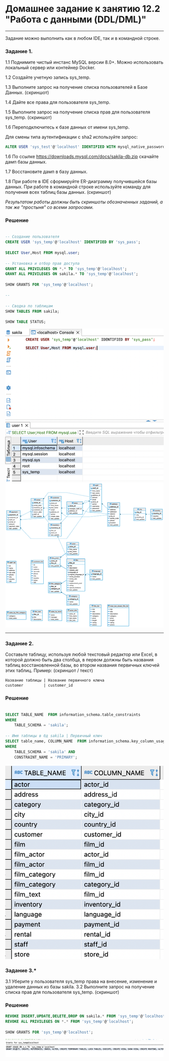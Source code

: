 # Домашнее задание к занятию 12.2 "Работа с данными (DDL/DML)"

---

Задание можно выполнить как в любом IDE, так и в командной строке.

### Задание 1.
1.1 Поднимите чистый инстанс MySQL версии 8.0+. Можно использовать локальный сервер или контейнер Docker.

1.2 Создайте учетную запись sys_temp. 

1.3 Выполните запрос на получение списка пользователей в Базе Данных. (скриншот)

1.4 Дайте все права для пользователя sys_temp. 

1.5 Выполните запрос на получение списка прав для пользователя sys_temp. (скриншот)

1.6 Переподключитесь к базе данных от имени sys_temp.

Для смены типа аутентификации с sha2 используйте запрос: 
```sql
ALTER USER 'sys_test'@'localhost' IDENTIFIED WITH mysql_native_password BY 'password';
```
1.6 По ссылке https://downloads.mysql.com/docs/sakila-db.zip скачайте дамп базы данных.

1.7 Восстановите дамп в базу данных.

1.8 При работе в IDE сформируйте ER-диаграмму получившейся базы данных. При работе в командной строке используйте команду для получения всех таблиц базы данных. (скриншот)

*Результатом работы должны быть скриншоты обозначенных заданий, а так же "простыня" со всеми запросами.*


### Решение

```sql

-- Создание пользователя
CREATE USER 'sys_temp'@'localhost' IDENTIFIED BY 'sys_pass';

SELECT User,Host FROM mysql.user;

-- Установка и отбор прав доступа
GRANT ALL PRIVILEGES ON *.* TO 'sys_temp'@'localhost';
GRANT ALL PRIVILEGES ON sakila.* TO 'sys_temp'@'localhost';

SHOW GRANTS FOR 'sys_temp'@'localhost';

-- 

-- Сводка по таблицам
SHOW TABLES FROM sakila;

SHOW TABLE STATUS;

```

![task1 screen1](https://github.com/paive-media/dz12/blob/main/12-2/dz_db_12-2_screen1.png "DDL")
![task1 screen2](https://github.com/paive-media/dz12/blob/main/12-2/sakila_erd.png "ERd")


---

### Задание 2.
Составьте таблицу, используя любой текстовый редактор или Excel, в которой должно быть два столбца, в первом должны быть названия таблиц восстановленной базы, 
во втором названия первичных ключей этих таблиц. Пример: (скриншот / текст)
```
Название таблицы | Название первичного ключа
customer         | customer_id
```

### Решение

```sql

SELECT TABLE_NAME  FROM information_schema.table_constraints 
WHERE 
	TABLE_SCHEMA = 'sakila';

-- Имя таблицы в бд sakila | Первичный ключ
SELECT table_name, COLUMN_NAME  FROM information_schema.key_column_usage 
WHERE 
	TABLE_SCHEMA = 'sakila' AND 
	CONSTRAINT_NAME = 'PRIMARY';

```

![task2 screen](https://github.com/paive-media/dz12/blob/main/12-2/dz_db_12-2_screen3.png "Tables+PKs")


### Задание 3.*
3.1 Уберите у пользователя sys_temp права на внесение, изменение и удаление данных из базы sakila.
3.2 Выполните запрос на получение списка прав для пользователя sys_temp. (скриншот)


### Решение

```sql
REVOKE INSERT,UPDATE,DELETE,DROP ON sakila.* FROM 'sys_temp'@'localhost';
REVOKE ALL PRIVILEGES ON *.* FROM 'sys_temp'@'localhost';

SHOW GRANTS FOR 'sys_temp'@'localhost';
```

![task3 screen](https://github.com/paive-media/dz12/blob/main/12-2/dz_db_12-2_screen4.png "revoked")

